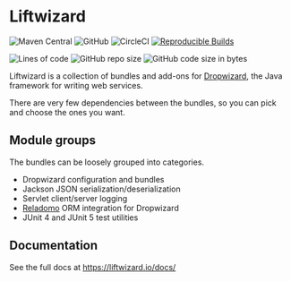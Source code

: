 # Liftwizard

![Maven Central](https://img.shields.io/maven-central/v/io.liftwizard/liftwizard)
![GitHub](https://img.shields.io/github/license/motlin/liftwizard)
![CircleCI](https://img.shields.io/circleci/build/gh/motlin/liftwizard/main)
[![Reproducible Builds](https://img.shields.io/badge/Reproducible_Builds-ok-green?labelColor=blue)](https://github.com/jvm-repo-rebuild/reproducible-central#io.liftwizard:liftwizard)

![Lines of code](https://img.shields.io/tokei/lines/github/motlin/liftwizard)
![GitHub repo size](https://img.shields.io/github/repo-size/motlin/liftwizard)
![GitHub code size in bytes](https://img.shields.io/github/languages/code-size/motlin/liftwizard)

Liftwizard is a collection of bundles and add-ons for [Dropwizard](https://www.dropwizard.io/), the Java framework for writing web services.

There are very few dependencies between the bundles, so you can pick and choose the ones you want.

## Module groups

The bundles can be loosely grouped into categories.

- Dropwizard configuration and bundles
- Jackson JSON serialization/deserialization
- Servlet client/server logging
- [Reladomo](https://github.com/goldmansachs/reladomo) ORM integration for Dropwizard
- JUnit 4 and JUnit 5 test utilities

## Documentation

See the full docs at https://liftwizard.io/docs/
